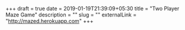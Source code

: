 +++ 
draft = true
date = 2019-01-19T21:39:09+05:30
title = "Two Player Maze Game"
description = ""
slug = "" 
externalLink = "http://mazed.herokuapp.com"
+++
